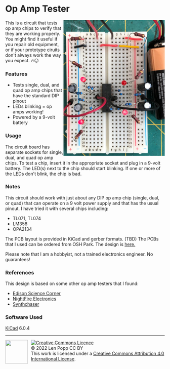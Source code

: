 # Op Amp Tester

<img src="OpAmpTester.jpg" style="float:right">

This is a circuit that tests op amp chips to verify that they are working properly. You might find it useful if you repair old equipment, or if your prototype ciruits don't always work the way you expect. 🔥😕

### Features

- Tests single, dual, and quad op amp chips that have the standard DIP pinout
- LEDs blinking = op amps working!
- Powered by a 9-volt battery

### Usage

The circuit board has separate sockets for single, dual, and quad op amp chips. To test a chip, insert it in the appropriate socket and plug in a 9-volt battery. The LED(s) next to the chip should start blinking. If one or more of the LEDs don't blink, the chip is bad.

### Notes

This circuit should work with just about any DIP op amp chip (single, dual, or quad) that can operate on a 9 volt power supply and that has the usual pinout. I have tried it with several chips including:
- TL071, TL074
- LM358
- OPA2134

The PCB layout is provided in KiCad and gerber formats. (TBD) The PCBs that I used can be ordered from OSH Park. The design is [here.](https://oshpark.com/shared_projects/zzz)

Please note that I am a hobbyist, not a trained electronics engineer. No guarantees!

### References

This design is based on some other op amp testers that I found:

- [Edison Science Corner](https://www.youtube.com/watch?v=aGswFkS5oHQ)  
- [NightFire Electronics](https://vakits.com/single-op-amp-tester-kit)  
- [Synthchaser](https://synthchaser.com/product/synthchaser-op-amp-tester/)  

### Software Used

[KiCad](https://www.kicad.org/) 6.0.4

<hr /><div><div style="float:left; padding-right:10px;"><img src="https://i0.wp.com/www.oshwa.org/wp-content/uploads/2014/03/oshw-logo-100-px.png" width=71 height=75 /></div><div style="xfloat:left; padding-left:10px;"><a rel="license" href="http://creativecommons.org/licenses/by/4.0/"><img alt="Creative Commons Licence" style="border-width:0;" src="https://i.creativecommons.org/l/by/4.0/88x31.png" /></a><br />© 2022 Len Popp CC BY<br />This work is licensed under a <a rel="license" href="http://creativecommons.org/licenses/by/4.0/">Creative Commons Attribution 4.0 International License</a>.</div></div>